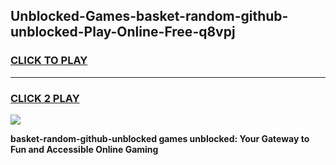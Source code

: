 
## Unblocked-Games-basket-random-github-unblocked-Play-Online-Free-q8vpj
<h3>
<a href="https://premium76.site?title=basket-random-github-unblocked&ref=26A">CLICK TO PLAY</a></h3>
<hr>

<h3>
<a href="https://premium76.site?title=basket-random-github-unblocked&ref=26A">CLICK 2 PLAY</a>
  
</h3>

<a href="https://premium76.site?title=basket-random-github-unblocked&ref=26A"><img src="https://clearcache.store/games.png"></a>


**basket-random-github-unblocked games unblocked: Your Gateway to Fun and Accessible Online Gaming**
